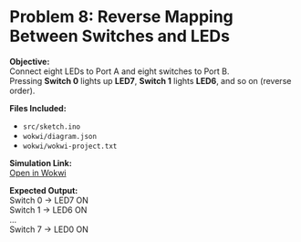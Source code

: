 # Problem 8: Reverse Mapping Between Switches and LEDs

**Objective:**  
Connect eight LEDs to Port A and eight switches to Port B.  
Pressing **Switch 0** lights up **LED7**, **Switch 1** lights **LED6**, and so on (reverse order).

**Files Included:**  
- `src/sketch.ino`  
- `wokwi/diagram.json`  
- `wokwi/wokwi-project.txt`

**Simulation Link:**  
[Open in Wokwi](https://wokwi.com/projects/443965898900297729)

**Expected Output:**  
Switch 0 → LED7 ON  
Switch 1 → LED6 ON  
…  
Switch 7 → LED0 ON

